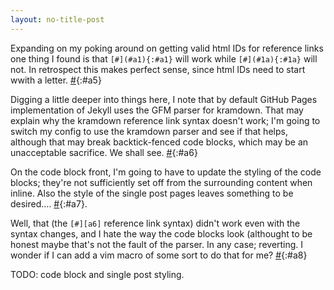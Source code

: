 ```yaml
---
layout: no-title-post
---
```

Expanding on my poking around on getting valid html IDs for reference links one thing I found is that `[#](#a1){:#a1}` will work while `[#](#1a){:#1a}` will not. In retrospect this makes perfect sense, since html IDs need to start wwith a letter. [#](#a5){:#a5}

Digging a little deeper into things here, I note that by default GitHub Pages implementation of Jekyll uses the GFM parser for kramdown. That may explain why the kramdown reference link syntax doesn't work; I'm going to switch my config to use the kramdown parser and see if that helps, although that may break backtick-fenced code blocks, which may be an unacceptable sacrifice. We shall see. [#](#a6){:#a6}

On the code block front, I'm going to have to update the styling of the code blocks; they're not sufficiently set off from the surrounding content when inline. Also the style of the single post pages leaves something to be desired.... [#](#a7){:#a7}.

Well, that (the `[#][a6]` reference link syntax) didn't work even with the syntax changes, and I hate the way the code blocks look (althought to be honest maybe that's not the fault of the parser. In any case; reverting. I wonder if I can add a vim macro of some sort to do that for me? [#](#a8){:#a8}

TODO: code block and single post styling.
